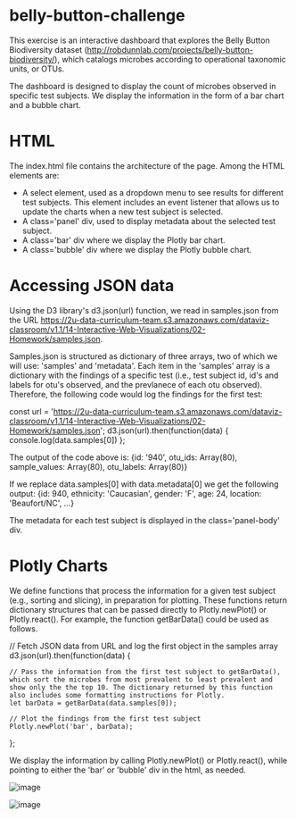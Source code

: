 # belly-button-challenge
This exercise is an interactive dashboard that explores the Belly Button Biodiversity dataset (http://robdunnlab.com/projects/belly-button-biodiversity/), which catalogs microbes according to operational taxonomic units, or OTUs.

The dashboard is designed to display the count of microbes observed in specific test subjects. We display the information in the form of a bar chart and a bubble chart.

# HTML
The index.html file contains the architecture of the page. Among the HTML elements are:

- A select element, used as a dropdown menu to see results for different test subjects. This element includes an event listener that allows us to update the charts when a new test subject is selected. 
- A class='panel' div, used to display metadata about the selected test subject.
- A class='bar' div where we display the Plotly bar chart.
- A class='bubble' div where we display the Plotly bubble chart. 

# Accessing JSON data
Using the D3 library's d3.json(url) function, we read in samples.json from the URL https://2u-data-curriculum-team.s3.amazonaws.com/dataviz-classroom/v1.1/14-Interactive-Web-Visualizations/02-Homework/samples.json.

Samples.json is structured as dictionary of three arrays, two of which we will use: 'samples' and 'metadata'. Each item in the 'samples' array is a dictionary with the findings of a specific test (i.e., test subject id, id's and labels for otu's observed, and the prevlanece of each otu observed). Therefore, the following code would log the findings for the first test:

const url = 'https://2u-data-curriculum-team.s3.amazonaws.com/dataviz-classroom/v1.1/14-Interactive-Web-Visualizations/02-Homework/samples.json';
d3.json(url).then(function(data) {
    console.log(data.samples[0])
};

The output of the code above is: 
 {id: '940', otu_ids: Array(80), sample_values: Array(80), otu_labels: Array(80)}

If we replace data.samples[0] with data.metadata[0] we get the following output:
  {id: 940, ethnicity: 'Caucasian', gender: 'F', age: 24, location: 'Beaufort/NC', …}

The metadata for each test subject is displayed in the class='panel-body' div.

# Plotly Charts

We define functions that process the information for a given test subject (e.g., sorting and slicing), in preparation for plotting. These functions return dictionary structures that can be passed directly to Plotly.newPlot() or Plotly.react(). For example, the function getBarData() could be used as follows. 

// Fetch JSON data from URL and log the first object in the samples array
d3.json(url).then(function(data) {
    
    // Pass the information from the first test subject to getBarData(), which sort the microbes from most prevalent to least prevalent and show only the the top 10. The dictionary returned by this function also includes some formatting instructions for Plotly.  
    let barData = getBarData(data.samples[0]);
    
    // Plot the findings from the first test subject
    Plotly.newPlot('bar', barData);
};

We display the information by calling Plotly.newPlot() or Plotly.react(), while pointing to either the 'bar' or 'bubble' div in the html, as needed. 

![image](https://github.com/Rob-Cortes/belly-button-challenge/assets/124944383/c8eac572-5df9-4f1a-be30-cc63efe74ba2)
  
![image](https://github.com/Rob-Cortes/belly-button-challenge/assets/124944383/2eba486e-c94e-41ca-b9af-bf034e8b2688)


